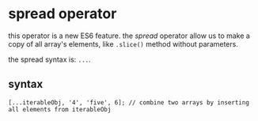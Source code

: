 # spread operator

this operator is a new ES6 feature. the _spread_ operator allow us to make a copy of all array's elements, like `.slice()` method without parameters.

the spread syntax is: `...`.

## syntax

```plain
[...iterableObj, '4', 'five', 6]; // combine two arrays by inserting all elements from iterableObj
```
